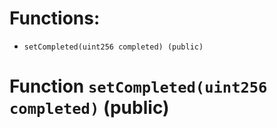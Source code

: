 # Functions:

- `setCompleted(uint256 completed) (public)`

# Function `setCompleted(uint256 completed)` (public)
